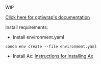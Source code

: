 WIP

[Click here for optiwrap's documentation](https://optiwrap.readthedocs.io/)

Install requirements:
- Install environment.yaml

```
conda env create --file environment.yaml
```

- Install Ax: [Instructions for installing Ax](https://ax.dev/docs/installation.html)
